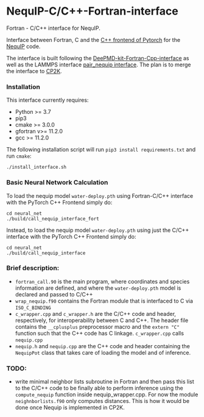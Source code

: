 # NequIP-C/C++-Fortran-interface
Fortran - C/C++ interface for NequIP.

Interface between Fortran, C and the [C++ frontend of Pytorch](https://pytorch.org/tutorials/advanced/cpp_frontend.html) for the [NequIP](https://github.com/mir-group/nequip) code. 

The interface is built following the [DeePMD-kit-Fortran-Cpp-interface](https://github.com/Cloudac7/DeePMD-kit-Fortran-Cpp-interface) as well as the LAMMPS interface [pair_nequip interface](https://github.com/mir-group/pair_nequip). The plan is to merge the interface to [CP2K](https://github.com/cp2k/cp2k).

### Installation
This interface currently requires:
* Python >= 3.7
* pip3
* cmake >= 3.0.0
* gfortran v>= 11.2.0
* gcc >= 11.2.0

The following installation script will run `pip3 install requirements.txt` and run `cmake`:
```
./install_interface.sh
```
### Basic Neural Network Calculation
To load the nequip model `water-deploy.pth` using Fortran-C/C++ interface with the PyTorch C++ Frontend simply do: 
```
cd neural_net
./build/call_nequip_interface_fort
```
Instead, to load the nequip model `water-deploy.pth` using just the C/C++ interface with the PyTorch C++ Frontend simply do: 
```
cd neural_net
./build/call_nequip_interface
```

### Brief description:
* `fortran_call.90` is the main program, where coordinates and species information are defined, and where the `water-deploy.pth` model is declared and passed to C/C++
* `wrap_nequip.f90` contains the Fortran module that is interfaced to C via `ISO_C_BINDING`
* `c_wrapper.cpp` and `c_wrapper.h` are the C/C++ code and header, respectively, for interoperability between C and C++. The header file contains the `__cplusplus` preprocessor macro and the `extern "C"` function such that the C++ code has C linkage. `c_wrapper.cpp` calls `nequip.cpp`
* `nequip.h` and `nequip.cpp` are the C++ code and header containing the `NequipPot` class that takes care of loading the model and of inference.

### TODO:
* write minimal neighbor lists subroutine in Fortran and then pass this list to the C/C++ code to be finally able to perform inference using the `compute_nequip` function inside nequip_wrapper.cpp. For now the module `neighnborlists.f90` only computes distances. This is how it would be done once Nequip is implemented in CP2K.
